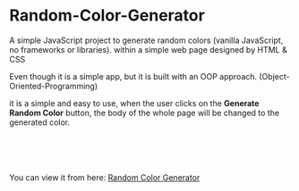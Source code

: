 # Random-Color-Generator
A simple JavaScript project to generate random colors (vanilla JavaScript, no frameworks or libraries). within a simple web page designed by HTML &amp; CSS


Even though it is a simple app, but it is built with an OOP approach. (Object-Oriented-Programming)


it is a simple and easy to use, when the user clicks on the **Generate Random Color** button, the body of the whole page will be changed to the generated color.

 <br/><br/>  <br/><br/> 
You can view it from here:
[Random Color Generator](https://ahmed-alawi-ba.github.io/random-color-generator/)



